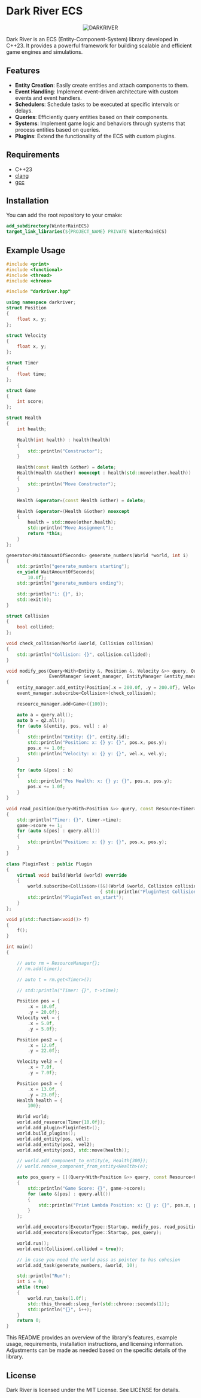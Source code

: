# Dark River ECS
<p align="center">
      <img src="https://github.com/GabrielBernardoDaSilva/forged_in_lost_lands_ecs/blob/main/darkriver.png" alt="DARKRIVER" />
</p>

[badge.language]: https://img.shields.io/badge/language-C%2B%2B23-red

Dark River is an ECS (Entity-Component-System) library developed in C++23. It provides a powerful framework for building scalable and efficient game engines and simulations.

## Features

- **Entity Creation**: Easily create entities and attach components to them.
- **Event Handling**: Implement event-driven architecture with custom events and event handlers.
- **Schedulers**: Schedule tasks to be executed at specific intervals or delays.
- **Queries**: Efficiently query entities based on their components.
- **Systems**: Implement game logic and behaviors through systems that process entities based on queries.
- **Plugins**: Extend the functionality of the ECS with custom plugins.

## Requirements

- C++23
- [clang](https://clang.llvm.org/)
- [gcc](https://www.gnu.org/software/gcc/)

## Installation

You can add the root repository to your cmake:

```cmake
add_subdirectory(WinterRainECS)
target_link_libraries(${PROJECT_NAME} PRIVATE WinterRainECS)
```

## Example Usage

```cpp
#include <print>
#include <functional>
#include <thread>
#include <chrono>

#include "darkriver.hpp"

using namespace darkriver;
struct Position
{
    float x, y;
};

struct Velocity
{
    float x, y;
};

struct Timer
{
    float time;
};

struct Game
{
    int score;
};

struct Health
{
    int health;

    Health(int health) : health(health)
    {
        std::println("Constructor");
    }

    Health(const Health &other) = delete;
    Health(Health &&other) noexcept : health(std::move(other.health))
    {
        std::println("Move Constructor");
    }

    Health &operator=(const Health &other) = delete;

    Health &operator=(Health &&other) noexcept
    {
        health = std::move(other.health);
        std::println("Move Assignment");
        return *this;
    }
};

generator<WaitAmountOfSeconds> generate_numbers(World *world, int i)
{
    std::println("generate_numbers starting");
    co_yield WaitAmountOfSeconds{
        10.0f};
    std::println("generate_numbers ending");

    std::println("i: {}", i);
    std::exit(0);
}

struct Collision
{
    bool collided;
};

void check_collision(World &world, Collision collision)
{
    std::println("Collision: {}", collision.collided);
}

void modify_pos(Query<With<Entity &, Position &, Velocity &>> query, Query<With<Position &>, Without<Velocity &>> q2,
                EventManager &event_manager, EntityManager &entity_manager, ResourceManager &resource_manager)
{
    entity_manager.add_entity(Position{.x = 200.0f, .y = 200.0f}, Velocity{.x = 200.0f, .y = 200.0f});
    event_manager.subscribe<Collision>(check_collision);

    resource_manager.add<Game>({100});

    auto a = query.all();
    auto b = q2.all();
    for (auto &[entity, pos, vel] : a)
    {
        std::println("Entity: {}", entity.id);
        std::println("Position: x: {} y: {}", pos.x, pos.y);
        pos.x += 1.0f;
        std::println("Velocity: x: {} y: {}", vel.x, vel.y);
    }

    for (auto &[pos] : b)
    {
        std::println("Pos Health: x: {} y: {}", pos.x, pos.y);
        pos.x += 1.0f;
    }
}

void read_position(Query<With<Position &>> query, const Resource<Timer> timer, Resource<Game> game)
{
    std::println("Timer: {}", timer->time);
    game->score += 1;
    for (auto &[pos] : query.all())
    {
        std::println("Position: x: {} y: {}", pos.x, pos.y);
    }
}

class PluginTest : public Plugin
{
    virtual void build(World &world) override
    {
        world.subscribe<Collision>([&](World &world, Collision collision)
                                   { std::println("PluginTest Collision"); });
        std::println("PluginTest on_start");
    }
};

void p(std::function<void()> f)
{
    f();
}

int main()
{

    // auto rm = ResourceManager{};
    // rm.add(timer);

    // auto t = rm.get<Timer>();

    // std::println("Timer: {}", t->time);

    Position pos = {
        .x = 10.0f,
        .y = 20.0f};
    Velocity vel = {
        .x = 5.0f,
        .y = 5.0f};

    Position pos2 = {
        .x = 12.0f,
        .y = 22.0f};

    Velocity vel2 = {
        .x = 7.0f,
        .y = 7.0f};

    Position pos3 = {
        .x = 13.0f,
        .y = 23.0f};
    Health health = {
        100};

    World world;
    world.add_resource(Timer{10.0f});
    world.add_plugin<PluginTest>();
    world.build_plugins();
    world.add_entity(pos, vel);
    world.add_entity(pos2, vel2);
    world.add_entity(pos3, std::move(health));

    // world.add_component_to_entity(e, Health{300});
    // world.remove_component_from_entity<Health>(e);

    auto pos_query = [](Query<With<Position &>> query, const Resource<Game> game)
    {
        std::println("Game Score: {}", game->score);
        for (auto &[pos] : query.all())
        {
            std::println("Print Lambda Position: x: {} y: {}", pos.x, pos.y);
        }
    };

    world.add_executors(ExecutorType::Startup, modify_pos, read_position);
    world.add_executors(ExecutorType::Startup, pos_query);

    world.run();
    world.emit(Collision{.collided = true});

    // in case you need the world pass as pointer to has cohesion
    world.add_task(generate_numbers, &world, 10);

    std::println("Run");
    int i = 0;
    while (true)
    {
        world.run_tasks(1.0f);
        std::this_thread::sleep_for(std::chrono::seconds(1));
        std::println("{}", i++);
    }
    return 0;
}

```

This README provides an overview of the library's features, example usage, requirements, installation instructions, and licensing information. Adjustments can be made as needed based on the specific details of the library.

## License

Dark River is licensed under the MIT License. See LICENSE for details.
